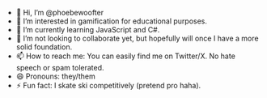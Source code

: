 - 👋 Hi, I’m @phoebewoofter
- 👀 I’m interested in gamification for educational purposes. 
- 🌱 I’m currently learning JavaScript and C#.
- 💞️ I’m not looking to collaborate yet, but hopefully will once I have a more solid foundation.
- 📫 How to reach me: You can easily find me on Twitter/X. No hate speech or spam tolerated.
- 😄 Pronouns: they/them
- ⚡ Fun fact: I skate ski competitively (pretend pro haha).

<!---
phoebewoofter/phoebewoofter is a ✨ special ✨ repository because its `README.md` (this file) appears on your GitHub profile.
You can click the Preview link to take a look at your changes.
--->
